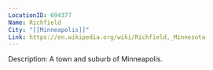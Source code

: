 ```yaml
---
LocationID: 694377
Name: Richfield
City: "[[Minneapolis]]"
Link: https://en.wikipedia.org/wiki/Richfield,_Minnesota 
---
```


Description:
A town and suburb of Minneapolis.
